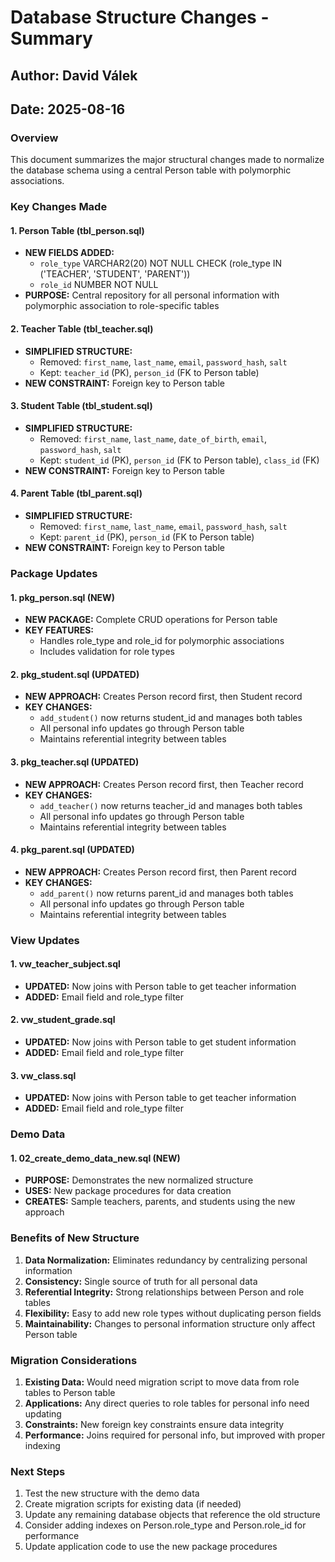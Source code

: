 # Database Structure Changes - Summary

## Author: David Válek
## Date: 2025-08-16

### Overview
This document summarizes the major structural changes made to normalize the database schema using a central Person table with polymorphic associations.

### Key Changes Made

#### 1. Person Table (tbl_person.sql)
- **NEW FIELDS ADDED:**
  - `role_type` VARCHAR2(20) NOT NULL CHECK (role_type IN ('TEACHER', 'STUDENT', 'PARENT'))
  - `role_id` NUMBER NOT NULL
- **PURPOSE:** Central repository for all personal information with polymorphic association to role-specific tables

#### 2. Teacher Table (tbl_teacher.sql)
- **SIMPLIFIED STRUCTURE:**
  - Removed: `first_name`, `last_name`, `email`, `password_hash`, `salt`
  - Kept: `teacher_id` (PK), `person_id` (FK to Person table)
- **NEW CONSTRAINT:** Foreign key to Person table

#### 3. Student Table (tbl_student.sql)
- **SIMPLIFIED STRUCTURE:**
  - Removed: `first_name`, `last_name`, `date_of_birth`, `email`, `password_hash`, `salt`
  - Kept: `student_id` (PK), `person_id` (FK to Person table), `class_id` (FK)
- **NEW CONSTRAINT:** Foreign key to Person table

#### 4. Parent Table (tbl_parent.sql)
- **SIMPLIFIED STRUCTURE:**
  - Removed: `first_name`, `last_name`, `email`, `password_hash`, `salt`
  - Kept: `parent_id` (PK), `person_id` (FK to Person table)
- **NEW CONSTRAINT:** Foreign key to Person table

### Package Updates

#### 1. pkg_person.sql (NEW)
- **NEW PACKAGE:** Complete CRUD operations for Person table
- **KEY FEATURES:**
  - Handles role_type and role_id for polymorphic associations
  - Includes validation for role types

#### 2. pkg_student.sql (UPDATED)
- **NEW APPROACH:** Creates Person record first, then Student record
- **KEY CHANGES:**
  - `add_student()` now returns student_id and manages both tables
  - All personal info updates go through Person table
  - Maintains referential integrity between tables

#### 3. pkg_teacher.sql (UPDATED)
- **NEW APPROACH:** Creates Person record first, then Teacher record
- **KEY CHANGES:**
  - `add_teacher()` now returns teacher_id and manages both tables
  - All personal info updates go through Person table
  - Maintains referential integrity between tables

#### 4. pkg_parent.sql (UPDATED)
- **NEW APPROACH:** Creates Person record first, then Parent record
- **KEY CHANGES:**
  - `add_parent()` now returns parent_id and manages both tables
  - All personal info updates go through Person table
  - Maintains referential integrity between tables

### View Updates

#### 1. vw_teacher_subject.sql
- **UPDATED:** Now joins with Person table to get teacher information
- **ADDED:** Email field and role_type filter

#### 2. vw_student_grade.sql
- **UPDATED:** Now joins with Person table to get student information
- **ADDED:** Email field and role_type filter

#### 3. vw_class.sql
- **UPDATED:** Now joins with Person table to get teacher information
- **ADDED:** Email field and role_type filter

### Demo Data

#### 1. 02_create_demo_data_new.sql (NEW)
- **PURPOSE:** Demonstrates the new normalized structure
- **USES:** New package procedures for data creation
- **CREATES:** Sample teachers, parents, and students using the new approach

### Benefits of New Structure

1. **Data Normalization:** Eliminates redundancy by centralizing personal information
2. **Consistency:** Single source of truth for all personal data
3. **Referential Integrity:** Strong relationships between Person and role tables
4. **Flexibility:** Easy to add new role types without duplicating person fields
5. **Maintainability:** Changes to personal information structure only affect Person table

### Migration Considerations

1. **Existing Data:** Would need migration script to move data from role tables to Person table
2. **Applications:** Any direct queries to role tables for personal info need updating
3. **Constraints:** New foreign key constraints ensure data integrity
4. **Performance:** Joins required for personal info, but improved with proper indexing

### Next Steps

1. Test the new structure with the demo data
2. Create migration scripts for existing data (if needed)
3. Update any remaining database objects that reference the old structure
4. Consider adding indexes on Person.role_type and Person.role_id for performance
5. Update application code to use the new package procedures
